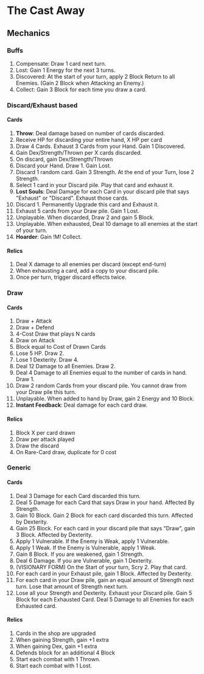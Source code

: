 # The Cast Away

## Mechanics

### Buffs

1. Compensate: Draw 1 card next turn.
2. Lost: Gain 1 Energy for the next 3 turns.
3. Discovered: At the start of your turn, apply 2 Block Return to all Enemies. (Gain 2 Block when Attacking an Enemy.)
4. Collect: Gain 3 Block for each time you draw a card.

### Discard/Exhaust based

#### Cards
1. **Throw**: Deal damage based on number of cards discarded.
2. Receive HP for discarding your entire hand, X HP per card
3. Draw 4 Cards. Exhaust 3 Cards from your Hand. Gain 1 Discovered.
4. Gain Dex/Strength/Thrown per X cards discarded.
5. On discard, gain Dex/Strength/Thrown
6. Discard your Hand. Draw 1. Gain Lost.
7. Discard 1 random card. Gain 3 Strength. At the end of your Turn, lose 2 Strength.
8. Select 1 card in your Discard pile. Play that card and exhaust it.
9. **Lost Souls**: Deal Damage for each Card in your discard pile that says "Exhaust" or "Discard". Exhaust those cards.
10. Discard 1. Permanently Upgrade this card and Exhaust it.
11. Exhaust 5 cards from your Draw pile. Gain 1 Lost.
12. Unplayable. When discarded, Draw 2 and gain 5 Block.
13. Unplayable. When exhausted, Deal 10 damage to all enemies at the start of your turn.
14. **Hoarder**: Gain !M! Collect.

#### Relics
1. Deal X damage to all enemies per discard (except end-turn)
2. When exhausting a card, add a copy to your discard pile.
3. Once per turn, trigger discard effects twice.

### Draw

#### Cards

1. Draw + Attack
2. Draw + Defend
3. 4-Cost Draw that plays N cards
4. Draw on Attack
5. Block equal to Cost of Drawn Cards
6. Lose 5 HP. Draw 2.
7. Lose 1 Dexterity. Draw 4.
8. Deal 12 Damage to all Enemies. Draw 2.
9. Deal 4 Damage to all Enemies equal to the number of cards in hand. Draw 1.
10. Draw 2 random Cards from your discard pile. You cannot draw from your Draw pile this turn.
11. Unplayable. When added to hand by Draw, gain 2 Energy and 10 Block.
12. **Instant Feedback**: Deal damage for each card draw.

#### Relics

1. Block X per card drawn
2. Draw per attack played
3. Draw the discard
4. On Rare-Card draw, duplicate for 0 cost

### Generic

#### Cards

1. Deal 3 Damage for each Card discarded this turn.
2. Deal 5 Damage for each Card that says Draw in your hand. Affected By Strength.
3. Gain 10 Block. Gain 2 Block for each card discarded this turn. Affected by Dexterity.
4. Gain 25 Block. For each card in your discard pile that says "Draw", gain 3 Block. Affected by Dexterity. 
5. Apply 1 Vulnerable. If the Enemy is Weak, apply 1 Vulnerable.
6. Apply 1 Weak. If the Enemy is Vulnerable, apply 1 Weak.
7. Gain 8 Block. If you are weakened, gain 1 Strength.
8. Deal 6 Damage. If you are Vulnerable, gain 1 Dexterity.
9. (VISIONARY FORM) On the Start of your turn, Scry 2. Play that card.
10. For each card in your Exhaust pile, gain 1 Block. Affected by Dexterity.
11. For each card in your Draw pile, gain an equal amount of Strength next turn. Lose that amount of Strength next turn.
12. Lose all your Strength and Dexterity. Exhaust your Discard pile. Gain 5 Block for each Exhausted Card. Deal 5 Damage to all Enemies for each Exhausted card.

#### Relics

1. Cards in the shop are upgraded
2. When gaining Strength, gain +1 extra
3. When gaining Dex, gain +1 extra
4. Defends block for an additional 4 Block
5. Start each combat with 1 Thrown.
6. Start each combat with 1 Lost.